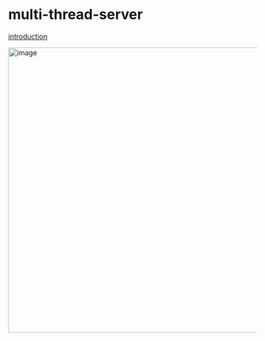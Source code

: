 # multi-thread-server

[introduction](https://zhuanlan.zhihu.com/p/562357548)

<img width="578" alt="image" src="https://user-images.githubusercontent.com/21155906/188912104-41758dc8-4e99-453d-b2a2-3b6a039efefd.png">
